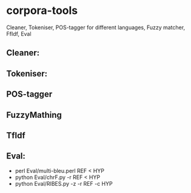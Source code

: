 # corpora-tools
Cleaner, Tokeniser, POS-tagger for different languages, Fuzzy matcher, FfIdf, Eval

## Cleaner:

## Tokeniser:

## POS-tagger

## FuzzyMathing

## TfIdf

## Eval:
* perl Eval/multi-bleu.perl REF < HYP
* python Eval/chrF.py  -r  REF < HYP
* python Eval/RIBES.py -z -r REF -c HYP
